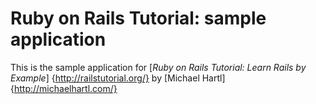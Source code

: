 # Ruby on Rails Tutorial: sample application

This is the sample application for
[*Ruby on Rails Tutorial: Learn Rails by Example*] {http://railstutorial.org/}
by [Michael Hartl] {http://michaelhartl.com/}
